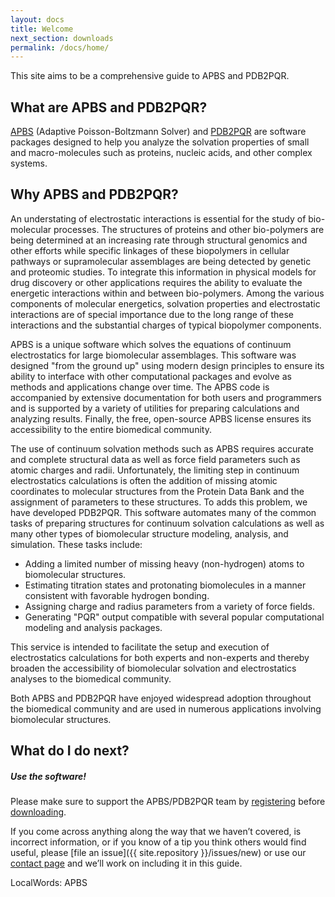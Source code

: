 ```yaml
---
layout: docs
title: Welcome
next_section: downloads
permalink: /docs/home/
---
```


This site aims to be a comprehensive guide to APBS and PDB2PQR.

## What are APBS and PDB2PQR?

<a href="{{ site.baseurl }}/docs/apbs-faq/">APBS</a> (Adaptive Poisson-Boltzmann Solver) and <a href="{{ site.baseurl }}/docs/pdb2pqr-faq/">PDB2PQR</a> are software packages designed to help you analyze the solvation properties of small and macro-molecules such as proteins, nucleic acids, and other complex systems.

## Why APBS and PDB2PQR?

An understating of electrostatic interactions is essential for the study of bio-molecular processes. The structures of proteins and other bio-polymers are being determined at an increasing rate through structural genomics and other efforts while specific linkages of these biopolymers in cellular pathways or supramolecular assemblages are being detected by genetic and proteomic studies. To integrate this information in physical models for drug discovery or other applications requires the ability to evaluate the energetic interactions within and between bio-polymers. Among the various components of molecular energetics, solvation properties and electrostatic interactions are of special importance due to the long range of these interactions and the substantial charges of typical biopolymer components.

APBS is a unique software which solves the equations of continuum electrostatics for large biomolecular assemblages. This software was designed "from the ground up" using modern design principles to ensure its ability to interface with other computational packages and evolve as methods and applications change over time. The APBS code is accompanied by extensive documentation for both users and programmers and is supported by a variety of utilities for preparing calculations and analyzing results. Finally, the free, open-source APBS license ensures its accessibility to the entire biomedical community.

The use of continuum solvation methods such as APBS requires accurate and complete structural data as well as force field parameters such as atomic charges and radii. Unfortunately, the limiting step in continuum electrostatics calculations is often the addition of missing atomic coordinates to molecular structures from the Protein Data Bank and the assignment of parameters to these structures. To adds this problem, we have developed PDB2PQR. This software automates many of the common tasks of preparing structures for continuum solvation calculations as well as many other types of biomolecular structure modeling, analysis, and simulation. These tasks include:

* Adding a limited number of missing heavy (non-hydrogen) atoms to biomolecular structures.
* Estimating titration states and protonating biomolecules in a manner consistent with favorable hydrogen bonding.
* Assigning charge and radius parameters from a variety of force fields.
* Generating "PQR" output compatible with several popular computational modeling and analysis packages.

This service is intended to facilitate the setup and execution of electrostatics calculations for both experts and non-experts and thereby broaden the accessibility of biomolecular solvation and electrostatics analyses to the biomedical community.

Both APBS and PDB2PQR have enjoyed widespread adoption throughout the biomedical community and are used in numerous applications involving biomolecular structures.

## What do I do next?

<div class="note">
	<h5>Use the software!</h5>
	<p>Please make sure to support the APBS/PDB2PQR team by <a target="_blank" href="http://eepurl.com/by4eQr">registering</a> before <a href="{{ site.baseurl }}/docs/downloads/">downloading</a>.</p>
</div>

If you come across anything along the way that we haven’t covered, is incorrect information, or if you know of a tip you think others would find useful, please [file an issue]({{ site.repository }}/issues/new) or use our [contact page](../../support/home/) and we’ll work on including it in this guide.

LocalWords:  APBS